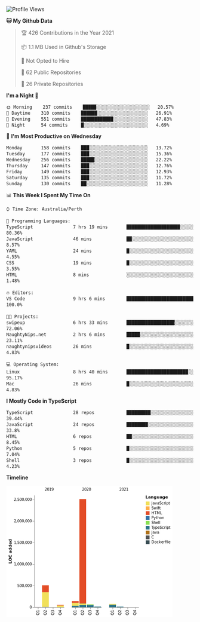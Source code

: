 <!--START_SECTION:waka-->
![Profile Views](http://img.shields.io/badge/Profile%20Views-0-blue)

**🐱 My Github Data** 

> 🏆 426 Contributions in the Year 2021
 > 
> 📦 1.1 MB Used in Github's Storage 
 > 
> 🚫 Not Opted to Hire
 > 
> 📜 62 Public Repositories 
 > 
> 🔑 26 Private Repositories  
 > 
**I'm a Night 🦉** 

```text
🌞 Morning    237 commits    █████░░░░░░░░░░░░░░░░░░░░   20.57% 
🌆 Daytime    310 commits    ██████░░░░░░░░░░░░░░░░░░░   26.91% 
🌃 Evening    551 commits    ████████████░░░░░░░░░░░░░   47.83% 
🌙 Night      54 commits     █░░░░░░░░░░░░░░░░░░░░░░░░   4.69%

```
📅 **I'm Most Productive on Wednesday** 

```text
Monday       158 commits    ███░░░░░░░░░░░░░░░░░░░░░░   13.72% 
Tuesday      177 commits    ███░░░░░░░░░░░░░░░░░░░░░░   15.36% 
Wednesday    256 commits    █████░░░░░░░░░░░░░░░░░░░░   22.22% 
Thursday     147 commits    ███░░░░░░░░░░░░░░░░░░░░░░   12.76% 
Friday       149 commits    ███░░░░░░░░░░░░░░░░░░░░░░   12.93% 
Saturday     135 commits    ███░░░░░░░░░░░░░░░░░░░░░░   11.72% 
Sunday       130 commits    ██░░░░░░░░░░░░░░░░░░░░░░░   11.28%

```


📊 **This Week I Spent My Time On** 

```text
⌚︎ Time Zone: Australia/Perth

💬 Programming Languages: 
TypeScript               7 hrs 19 mins       ████████████████████░░░░░   80.36% 
JavaScript               46 mins             ██░░░░░░░░░░░░░░░░░░░░░░░   8.57% 
YAML                     24 mins             █░░░░░░░░░░░░░░░░░░░░░░░░   4.55% 
CSS                      19 mins             █░░░░░░░░░░░░░░░░░░░░░░░░   3.55% 
HTML                     8 mins              ░░░░░░░░░░░░░░░░░░░░░░░░░   1.48%

🔥 Editors: 
VS Code                  9 hrs 6 mins        █████████████████████████   100.0%

🐱‍💻 Projects: 
swipeup                  6 hrs 33 mins       ██████████████████░░░░░░░   72.06% 
NaughtyNips.net          2 hrs 6 mins        █████░░░░░░░░░░░░░░░░░░░░   23.11% 
naughtynipsvideos        26 mins             █░░░░░░░░░░░░░░░░░░░░░░░░   4.83%

💻 Operating System: 
Linux                    8 hrs 40 mins       ███████████████████████░░   95.17% 
Mac                      26 mins             █░░░░░░░░░░░░░░░░░░░░░░░░   4.83%

```

**I Mostly Code in TypeScript** 

```text
TypeScript               28 repos            █████████░░░░░░░░░░░░░░░░   39.44% 
JavaScript               24 repos            ████████░░░░░░░░░░░░░░░░░   33.8% 
HTML                     6 repos             ██░░░░░░░░░░░░░░░░░░░░░░░   8.45% 
Python                   5 repos             █░░░░░░░░░░░░░░░░░░░░░░░░   7.04% 
Shell                    3 repos             █░░░░░░░░░░░░░░░░░░░░░░░░   4.23%

```


**Timeline**

![Chart not found](https://raw.githubusercontent.com/NWylynko/NWylynko/main/charts/bar_graph.png) 


<!--END_SECTION:waka-->
